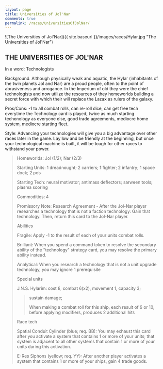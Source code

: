```yaml
---
layout: page
title: Universities of Jol'Nar
comments: true
permalink: /races/UniversitiesOfJolNar/
---
```


![The Universities of Jol'Nar]({{ site.baseurl }}/images/races/Hylar.jpg "The Universities of Jol'Nar")

## THE UNIVERSITIES OF JOL'NAR

In a word: Technologists

Background: Although physically weak and aquatic, the Hylar (inhabitants of the twin planets Jol and Nar) are a proud people, often to the point of abrasiveness and arrogance. In the Imperium of old they were the chief technologists and now utilize the resources of they homeworlds building a secret force with which their will replace the Lazax as rulers of the galaxy.

Pros/Cons: -1 to all combat rolls, can re-roll dice, can get free tech everytime the Technology card is played, twice as much starting techonology as everyone else, good trade agreements, mediocre home system, mediocre starting fleet.

Style: Advancing your technologies will give you a big advantage over other races later in the game. Lay low and be friendly at the beginning, but once your technological machine is built, it will be tough for other races to withstand your power.

>Homeworlds: Jol (1/2); Nar (2/3)
>
>Starting Units: 1 dreadnought; 2 carriers; 1 fighter; 2 infantry; 1 space dock; 2 pds
>
>Starting Tech: neural motivator; antimass deflectors; sarween tools; plasma scoring
>
>Commodities: 4
>
>Promissory Note: Research Agreement - After the Jol-Nar player researches a technology that is not a faction technology: Gain that technology. Then, return this card to the Jol-Nar player.
>
>Abilities
>
>Fragile: Apply -1 to the result of each of your units combat rolls.
>
>Brilliant: When you spend a command token to resolve the secondary ability of the "technology" strategy card, you may resolve the primary ability instead. 
>
>Analytical: When you research a technology that is not a unit upgrade technology, you may ignore 1 prerequisite 
>
>Special units
>
>J.N.S. Hylarim: cost 8, combat 6(x2), movement 1, capacity 3; 
>>sustain damage; 
>>
>>When making a combat roll for this ship, each result of 9 or 10, before applying modifiers, produces 2 additional hits
>
>Race tech
>
>Spatial Conduit Cylinder (blue; req. BB):  You may exhaust this card after you activate a system that contains 1 or more of your units; that system is adjacent to all other systems that contain 1 or more of your units during this activation.
>
>E-Res Siphons (yellow; req. YY): After another player activates a system that contains 1 or more of your ships, gain 4 trade goods.
